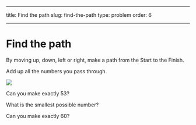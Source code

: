 - - -
title: Find the path slug: find-the-path type: problem order: 6
- - -

# Find the path

By moving up, down, left or right, make a path from the Start to the Finish.

Add up all the numbers you pass through.

![](https://github.com/supportingami/sami-maths-club/blob/master/maths-club-pack/images/find-the-path.png?raw=true)

Can you make exactly 53?

What is the smallest possible number?

Can you make exactly 60?
